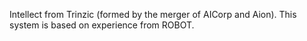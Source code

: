 Intellect from Trinzic (formed by the merger of AICorp and Aion). This system is based on experience from ROBOT.